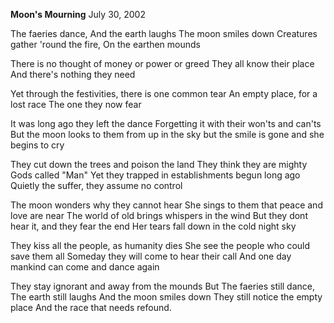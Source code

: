 **Moon's Mourning** 
July 30, 2002 

The faeries dance, 
And the earth laughs 
The moon smiles down 
Creatures gather 'round the fire, 
On the earthen mounds 

There is no thought of money or power or greed
They all know their place 
And there's nothing they need 

Yet through the festivities, there is one common tear 
An empty place, 
for a lost race 
The one they now fear 

It was long ago they left the dance 
Forgetting it with their won'ts and can'ts 
But the moon looks to them from up in the sky 
but the smile is gone and she begins to cry 

They cut down the trees and poison the land 
They think they are mighty Gods called "Man" 
Yet they trapped in establishments begun long ago 
Quietly the suffer, they assume no control 

The moon wonders why they cannot hear 
She sings to them that peace and love are near The world of old brings whispers in the wind 
But they dont hear it, and they fear the end Her tears fall down in the cold night sky 

They kiss all the people, as humanity dies 
She see the people who could save them all Someday they will come to hear their call 
And one day mankind can come and dance again 

They stay ignorant and away from the mounds 
But The faeries still dance, 
The earth still laughs 
And the moon smiles down They still notice the empty place 
And the race that needs refound.